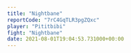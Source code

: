 ```yaml
---
title: "Nightbane"
reportCode: "7rC4GqTLR3pgZQxc"
player: "Pititbibi"
fight: "Nightbane"
date: 2021-08-01T19:04:53.731000+00:00
---
```

